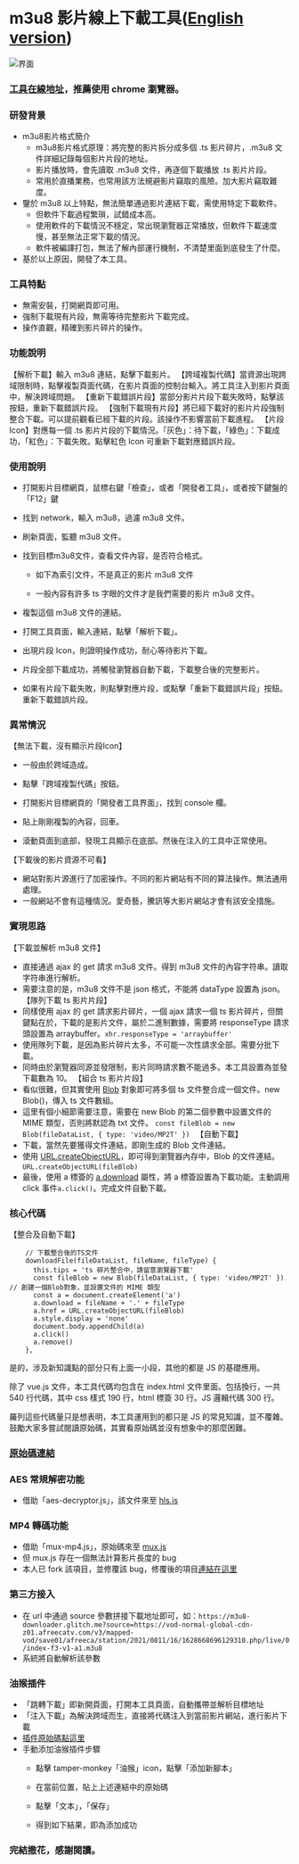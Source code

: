 # m3u8 影片線上下載工具([English version](https://github.com/SAOJSM/m3u8-downloader-cht/blob/master/README-EN.md))

![界面](https://imgur.com/a/Gxm024M.jpeg)
### [工具在線地址](https://m3u8-downloader-cht.glitch.me)，推薦使用 chrome 瀏覽器。

### 研發背景
- m3u8影片格式簡介
    - m3u8影片格式原理：將完整的影片拆分成多個 .ts 影片碎片，.m3u8 文件詳細記錄每個影片片段的地址。
    - 影片播放時，會先讀取 .m3u8 文件，再逐個下載播放 .ts 影片片段。
    - 常用於直播業務，也常用該方法規避影片竊取的風險。加大影片竊取難度。
- 鑒於 m3u8 以上特點，無法簡單通過影片連結下載，需使用特定下載軟件。
    - 但軟件下載過程繁瑣，試錯成本高。
    - 使用軟件的下載情況不穩定，常出現瀏覽器正常播放，但軟件下載速度慢，甚至無法正常下載的情況。
    - 軟件被編譯打包，無法了解內部運行機制，不清楚里面到底發生了什麼。
- 基於以上原因，開發了本工具。

### 工具特點
- 無需安裝，打開網頁即可用。
- 強制下載現有片段，無需等待完整影片下載完成。
- 操作直觀，精確到影片碎片的操作。


### 功能說明
【解析下載】輸入 m3u8 連結，點擊下載影片。
【跨域複製代碼】當資源出現跨域限制時，點擊複製頁面代碼，在影片頁面的控制台輸入。將工具注入到影片頁面中，解決跨域問題。
【重新下載錯誤片段】當部分影片片段下載失敗時，點擊該按鈕，重新下載錯誤片段。
【強制下載現有片段】將已經下載好的影片片段強制整合下載。可以提前觀看已經下載的片段。該操作不影響當前下載進程。
【片段Icon】對應每一個 .ts 影片片段的下載情況。「灰色」：待下載，「綠色」：下載成功，「紅色」：下載失敗。點擊紅色 Icon 可重新下載對應錯誤片段。

### 使用說明
- 打開影片目標網頁，鼠標右鍵「檢查」，或者「開發者工具」，或者按下鍵盤的「F12」鍵
- 找到 network，輸入 m3u8，過濾 m3u8 文件。
- 刷新頁面，監聽 m3u8 文件。

- 找到目標m3u8文件，查看文件內容，是否符合格式。
    - 如下為索引文件，不是真正的影片 m3u8 文件

    - 一般內容有許多 ts 字眼的文件才是我們需要的影片 m3u8 文件。

- 複製這個 m3u8 文件的連結。

- 打開工具頁面，輸入連結，點擊「解析下載」。
- 出現片段 Icon，則證明操作成功，耐心等待影片下載。
- 片段全部下載成功，將觸發瀏覽器自動下載，下載整合後的完整影片。
- 如果有片段下載失敗，則點擊對應片段，或點擊「重新下載錯誤片段」按鈕。重新下載錯誤片段。

### 異常情況
【無法下載，沒有顯示片段Icon】
  - 一般由於跨域造成。
  - 點擊「跨域複製代碼」按鈕。
  - 打開影片目標網頁的「開發者工具界面」，找到 console 欄。

  - 貼上剛剛複製的內容，回車。
  - 滾動頁面到底部，發現工具顯示在底部。然後在注入的工具中正常使用。

【下載後的影片資源不可看】
  - 網站對影片源進行了加密操作。不同的影片網站有不同的算法操作。無法通用處理。
  - 一般網站不會有這種情況。愛奇藝，騰訊等大影片網站才會有該安全措施。

### 實現思路
【下載並解析 m3u8 文件】
- 直接通過 ajax 的 get 請求 m3u8 文件。得到 m3u8 文件的內容字符串。讀取字符串進行解析。
- 需要注意的是，m3u8 文件不是 json 格式，不能將 dataType 設置為 json。
【隊列下載 ts 影片片段】
- 同樣使用 ajax 的 get 請求影片碎片，一個 ajax 請求一個 ts 影片碎片，但關鍵點在於，下載的是影片文件，屬於二進制數據，需要將 responseType 請求頭設置為 arraybuffer。```xhr.responseType = 'arraybuffer'```
- 使用隊列下載，是因為影片碎片太多，不可能一次性請求全部。需要分批下載。
- 同時由於瀏覽器同源並發限制，影片同時請求數不能過多。本工具設置為並發下載數為 10。
【組合 ts 影片片段】
- 看似很難，但其實使用 [Blob](https://developer.mozilla.org/zh-CN/docs/Web/API/Blob) 對象即可將多個 ts 文件整合成一個文件。new Blob()，傳入 ts 文件數組。
- 這里有個小細節需要注意，需要在 new Blob 的第二個參數中設置文件的 MIME 類型，否則將默認為 txt 文件。 ```const fileBlob = new Blob(fileDataList, { type: 'video/MP2T' }) ```
【自動下載】
- 下載，當然先要獲得文件連結，即剛生成的 Blob 文件連結。
- 使用 [URL.createObjectURL](https://developer.mozilla.org/zh-CN/docs/Web/API/URL/createObjectURL)，即可得到瀏覽器內存中，Blob 的文件連結。```URL.createObjectURL(fileBlob)```
- 最後，使用 a 標簽的 [a.download](https://developer.mozilla.org/zh-CN/docs/Web/HTML/Element/a) 屬性，將 a 標簽設置為下載功能。主動調用 click 事件```a.click()```。完成文件自動下載。

### 核心代碼
【整合及自動下載】

```
    // 下載整合後的TS文件
    downloadFile(fileDataList, fileName, fileType) {
      this.tips = 'ts 碎片整合中，請留意瀏覽器下載'
      const fileBlob = new Blob(fileDataList, { type: 'video/MP2T' }) // 創建一個Blob對象，並設置文件的 MIME 類型
      const a = document.createElement('a')
      a.download = fileName + '.' + fileType
      a.href = URL.createObjectURL(fileBlob)
      a.style.display = 'none'
      document.body.appendChild(a)
      a.click()
      a.remove()
    },
```

是的，涉及新知識點的部分只有上面一小段，其他的都是 JS 的基礎應用。

除了 vue.js 文件，本工具代碼均包含在 index.html 文件里面。包括換行，一共 540 行代碼，其中 css 樣式 190 行，html 標簽 30 行。JS 邏輯代碼 300 行。

羅列這些代碼量只是想表明，本工具運用到的都只是 JS 的常見知識，並不覆雜。鼓勵大家多嘗試閱讀原始碼，其實看原始碼並沒有想象中的那麼困難。

### [原始碼連結](https://github.com/SAOJSM/m3u8-downloader-cht/blob/master/index.html)

### AES 常規解密功能
- 借助「aes-decryptor.js」，該文件來至 [hls.js](https://github.com/video-dev/hls.js)

### MP4 轉碼功能
- 借助「mux-mp4.js」，原始碼來至 [mux.js](https://github.com/videojs/mux.js#mp4)
- 但 mux.js 存在一個無法計算影片長度的 bug
- 本人已 fork 該項目，並修覆該 bug，修覆後的項目[連結在這里](https://github.com/Momo707577045/mux.js)

### 第三方接入
- 在 url 中通過 source 參數拼接下載地址即可，如：```https://m3u8-downloader.glitch.me?source=https://vod-normal-global-cdn-z01.afreecatv.com/v3/mapped-vod/save01/afreeca/station/2021/0811/16/1628668696129310.php/live/0/index-f3-v1-a1.m3u8```
- 系統將自動解析該參數

### 油猴插件

- 「跳轉下載」即新開頁面，打開本工具頁面，自動攜帶並解析目標地址
- 「注入下載」為解決跨域而生，直接將代碼注入到當前影片網站，進行影片下載
- [插件原始碼點這里]( https://github.com/SAOJSM/m3u8-downloader-cht/blob/master/tamper-monkey.js)
- 手動添加油猴插件步驟
  - 點擊 tamper-monkey「油猴」icon，點擊「添加新腳本」

  - 在當前位置，貼上上述連結中的原始碼

  - 點擊「文本」，「保存」

  - 得到如下結果，即為添加成功

### 完結撒花，感謝閱讀。
